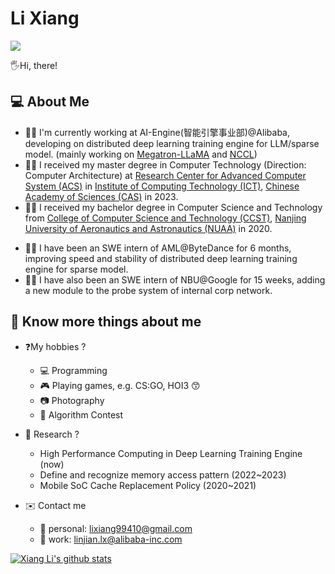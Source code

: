 

<!-- <img align="right" src="https://github-readme-stats.vercel.app/api?username=SeanLi-OI&show_icons=true&icon_color=CE1D2D&text_color=718096&bg_color=ffffff&hide_title=false" />

### About Me 😄



<!--
**SeanLi-OI/SeanLi-OI** is a ✨ _special_ ✨ repository because its `README.md` (this file) appears on your GitHub profile.

### Hi there 👋

Here are some ideas to get you started:

- 🔭 I’m currently working on ...
- 🌱 I’m currently learning ...
- 👯 I’m looking to collaborate on ...
- 🤔 I’m looking for help with ...
- 💬 Ask me about ...
- 📫 How to reach me: ...
- 😄 Pronouns: ...
- ⚡ Fun fact: ...
-->


# Li Xiang

![](https://komarev.com/ghpvc/?username=SeanLi-OI&color=yellowgreen)

🖐️Hi, there!

## 💻 About Me
- 🙋‍♂️ I'm currently working at AI-Engine(智能引擎事业部)@Alibaba, developing on distributed deep learning training engine for LLM/sparse model. (mainly working on [Megatron-LLaMA](https://github.com/alibaba/Megatron-LLaMA) and [NCCL](https://github.com/NVIDIA/nccl))
- 👨‍🎓 I received my master degree in Computer Technology (Direction: Computer Architecture) at [Research Center for Advanced Computer System (ACS)](http://acs.ict.ac.cn/) in [Institute of Computing Technology (ICT)](http://www.ict.ac.cn/), [Chinese Academy of Sciences (CAS)](http://www.cas.ac.cn/) in 2023.
- 🧑‍🎓 I received my bachelor degree in Computer Science and Technology from [College of Computer Science and Technology (CCST)](http://cs.nuaa.edu.cn/), [Nanjing University of Aeronautics and Astronautics (NUAA)](http://www.nuaa.edu.cn/) in 2020.
<!-- - 🌱 Here is my [resume](https://seanli-oi.github.io/resume.pdf), please feel free to contact me. -->
- 👷‍♂️ I have been an SWE intern of AML@ByteDance for 6 months, improving speed and stability of distributed deep learning training engine for sparse model.
- 🧑‍🏭 I have also been an SWE intern of NBU@Google for 15 weeks, adding a new module to the probe system of internal corp network.

## 👦 Know more things about me

- ❓My hobbies ?
    - 💻 Programming
    - 🎮 Playing games, e.g. CS:GO, HOI3 😙
    - 📷 Photography
    - 📝 Algorithm Contest

- 🔬 Research  ?
    - High Performance Computing in Deep Learning Training Engine (now)
    - Define and recognize memory access pattern (2022~2023)
    - Mobile SoC Cache Replacement Policy (2020~2021)

- ✉️ Contact me
    - 👦 personal: lixiang99410@gmail.com
    - 🔭 work: linjian.lx@alibaba-inc.com
    

[![Xiang Li's github stats](https://github-readme-stats-ten-gilt.vercel.app/api?username=SeanLi-OI&show_icons=true&theme=tokyonight)](https://github.com/anuraghazra/github-readme-stats)


